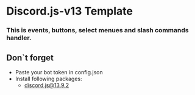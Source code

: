 # Discord.js-v13 Template
### This is events, buttons, select menues and slash commands handler.

## Don`t forget
* Paste your bot token in config.json
* Install following packages:
  - discord.js@13.9.2

